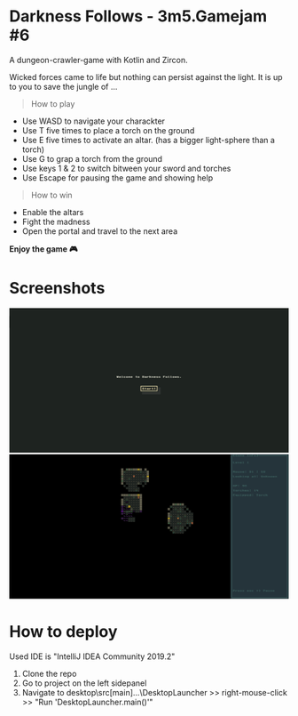 # Darkness Follows - 3m5.Gamejam #6

A dungeon-crawler-game with Kotlin and Zircon.

Wicked forces came to life but nothing  can persist against the light. It is up to you to save the jungle of ... 


> How to play

- Use WASD to navigate your charackter
- Use T five times to place a torch on the ground
- Use E five times to activate an altar. (has a bigger light-sphere than a torch)
- Use G to grap a torch from the ground
- Use keys 1 & 2 to switch bitween your sword and torches
- Use Escape for pausing the game and showing help

> How to win
- Enable the altars
- Fight the madness 
- Open the portal and travel to the next area


**Enjoy the game :video_game:**







# Screenshots

![alt text](https://github.com/LostMekka/3m5.GameJam-6/blob/master/documentation/00.png)
![alt text](https://github.com/LostMekka/3m5.GameJam-6/blob/master/documentation/01.png)



# How to deploy

Used IDE is "IntelliJ IDEA Community 2019.2"

1. Clone the repo
2. Go to project on the left sidepanel
3. Navigate to desktop\src[main]\...\DesktopLauncher >> right-mouse-click >> "Run 'DesktopLauncher.main()'"

